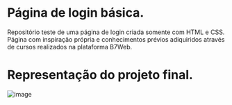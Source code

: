 # Página de login básica.
Repositório teste de uma página de login criada somente com HTML e CSS.
Página com inspiração própria e conhecimentos prévios adiquiridos através de cursos realizados na plataforma B7Web.

# Representação do projeto final.
![image](https://user-images.githubusercontent.com/90917273/146213845-44170def-abec-4cbf-b7d5-11bc7b6f7a74.png)
